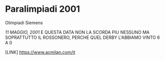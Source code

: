 # Paralimpiadi 2001
Olimpiadi Siemens

*11 MAGGIO, 2001*
E QUESTA DATA NON LA SCORDA PIU NESSUNO
MA SOPRATTUTTO IL ROSSONERO, PERCHE QUEL DERBY L'ABBIAMO VINTO 6 A 0

[LINK] https://www.acmilan.com/it
